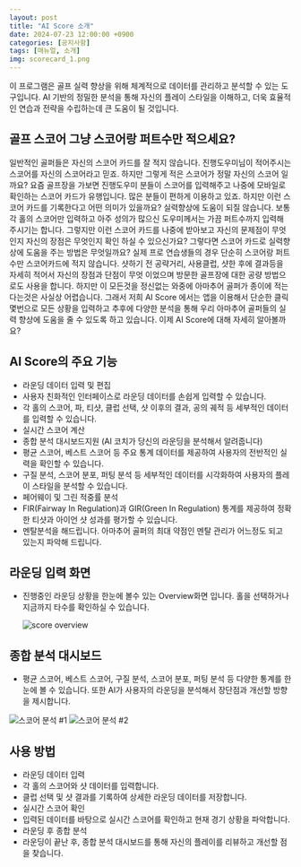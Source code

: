 ```yaml
---
layout: post
title: "AI Score 소개"
date: 2024-07-23 12:00:00 +0900
categories: [공지사항]
tags: [매뉴얼, 소개]
img: scorecard_1.png
---
```

이 프로그램은 골프 실력 향상을 위해 체계적으로 데이터를 관리하고 분석할 수 있는 도구입니다. AI 기반의 정밀한 분석을 통해 자신의 플레이 스타일을 이해하고, 더욱 효율적인 연습과 전략을 수립하는데 큰 도움이 될 것입니다. 

## 골프 스코어 그냥 스코어랑 퍼트수만 적으세요?
일반적인 골퍼들은 자신의 스코어 카드를 잘 적지 않습니다. 진행도우미님이 적어주시는 스코어를 자신의 스코어라고 믿죠. 
하지만 그렇게 적은 스코어가 정말 자신의 스코어 일까요? 
요즘 골프장을 가보면 진행도우미 분들이 스코어를 입력해주고 나중에 모바일로 확인하는 스코어 카드가 유행입니다. 많은 분들이 편하게 이용하고 있죠. 하지만 이런 스코어 카드를 기록한다고 어떤 의미가 있을까요? 실력향상에 도움이 되질 않습니다. 보통 각 홀의 스코어만 입력하고 아주 성의가 많으신 도우미께서는 가끔 퍼트수까지 입력해 주시기는 합니다. 그렇지만 이런 스코어 카드를 나중에 받아보고 자신의 문제점이 무엇인지 자신의 장점은 무엇인지 확인 하실 수 있으신가요?
그렇다면 스코어 카드로 실력향상에 도움을 주는 방법은 무엇일까요? 
실제 프로 연습생들의 경우 단순히 스코어랑 퍼트수만 스코어카드에 적지 않습니다. 샷하기 전 공략거리, 사용클럽, 샷한 후에 결과등을 자세히 적어서 자신의 장점과 단점이 무엇 이었으며 방문한 골프장에 대한 공량 방법으로도 사용을 합니다. 하지만 이 모든것을 정신없는 와중에 아마추어 골퍼가 종이에 적는다는것은 사실상 어렵습니다. 
그래서 저희 AI Score 에서는 앱을 이용해서 단순한 클릭 몇번으로 모든 상황을 입력하고 추후에 다양한 분석을 통해 우리 아마추어 골퍼들의 실력 향상에 도움을 줄 수 있도록 하고 있습니다.
이제 AI Score에 대해 자세히 알아볼까요?


## AI Score의 주요 기능

- 라운딩 데이터 입력 및 편집
- 사용자 친화적인 인터페이스로 라운딩 데이터를 손쉽게 입력할 수 있습니다.
- 각 홀의 스코어, 파, 티샷, 클럽 선택, 샷 이후의 결과, 공의 궤적 등 세부적인 데이터를 입력할 수 있습니다.
- 실시간 스코어 계산
- 종합 분석 대시보드지원 (AI 코치가 당신의 라운딩을 분석해서 알려줍니다)
- 평균 스코어, 베스트 스코어 등 주요 통계 데이터를 제공하여 사용자의 전반적인 실력을 확인할 수 있습니다.
- 구질 분석, 스코어 분포, 퍼팅 분석 등 세부적인 데이터를 시각화하여 사용자의 플레이 스타일을 분석할 수 있습니다.
- 페어웨이 및 그린 적중률 분석
- FIR(Fairway In Regulation)과 GIR(Green In Regulation) 통계를 제공하여 정확한 티샷과 아이언 샷 성과를 평가할 수 있습니다.
- 멘탈분석을 해드립니다. 아마추어 골퍼의 최대 약점인 멘탈 관리가 어느정도 되고 있는지 파악해 드립니다.


## 라운딩 입력 화면

- 진행중인 라운딩 상황을 한눈에 볼수 있는 Overview화면 입니다. 홀을 선택하거나 지금까지 타수를 확인하실 수 있습니다.

    ![score overview]({{site.baseurl}}/assets/img/score_overview.png)


## 종합 분석 대시보드

- 평균 스코어, 베스트 스코어, 구질 분석, 스코어 분포, 퍼팅 분석 등 다양한 통계를 한눈에 볼 수 있습니다. 또한 AI가 사용자의 라운딩을 분석해서 장단점과 개선할 방향을 제시합니다.

![스코어 분석 #1](https://kim-jeongmo.github.io/jeongmo/images/dashboard1.png)
![스코어 분석 #2](https://kim-jeongmo.github.io/jeongmo/images/dashboard2.png)


## 사용 방법

- 라운딩 데이터 입력
- 각 홀의 스코어와 샷 데이터를 입력합니다.
- 클럽 선택 및 샷 결과를 기록하여 상세한 라운딩 데이터를 저장합니다.
- 실시간 스코어 확인
- 입력된 데이터를 바탕으로 실시간 스코어를 확인하고 현재 경기 상황을 파악합니다.
- 라운딩 후 종합 분석
- 라운딩이 끝난 후, 종합 분석 대시보드를 통해 자신의 플레이를 리뷰하고 개선할 점을 찾습니다.



